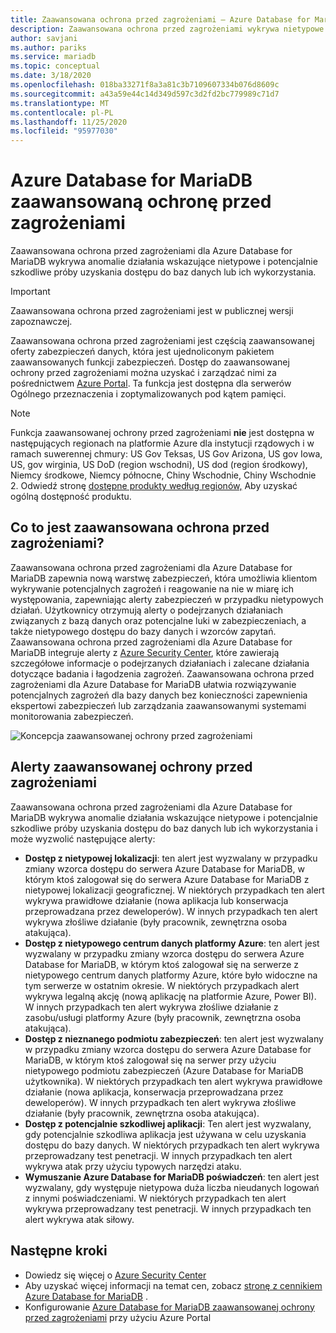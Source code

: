 ```yaml
---
title: Zaawansowana ochrona przed zagrożeniami — Azure Database for MariaDB
description: Zaawansowana ochrona przed zagrożeniami wykrywa nietypowe działania bazy danych wskazujące na potencjalne zagrożenia bezpieczeństwa bazy danych.
author: savjani
ms.author: pariks
ms.service: mariadb
ms.topic: conceptual
ms.date: 3/18/2020
ms.openlocfilehash: 018ba33271f8a3a81c3b7109607334b076d8609c
ms.sourcegitcommit: a43a59e44c14d349d597c3d2fd2bc779989c71d7
ms.translationtype: MT
ms.contentlocale: pl-PL
ms.lasthandoff: 11/25/2020
ms.locfileid: "95977030"
---
```

# <a name="azure-database-for-mariadb-advanced-threat-protection"></a>Azure Database for MariaDB zaawansowaną ochronę przed zagrożeniami

Zaawansowana ochrona przed zagrożeniami dla Azure Database for MariaDB wykrywa anomalie działania wskazujące nietypowe i potencjalnie szkodliwe próby uzyskania dostępu do baz danych lub ich wykorzystania.

> [!IMPORTANT]
> Zaawansowana ochrona przed zagrożeniami jest w publicznej wersji zapoznawczej.

Zaawansowana ochrona przed zagrożeniami jest częścią zaawansowanej oferty zabezpieczeń danych, która jest ujednoliconym pakietem zaawansowanych funkcji zabezpieczeń. Dostęp do zaawansowanej ochrony przed zagrożeniami można uzyskać i zarządzać nimi za pośrednictwem [Azure Portal](https://portal.azure.com). Ta funkcja jest dostępna dla serwerów Ogólnego przeznaczenia i zoptymalizowanych pod kątem pamięci.

> [!NOTE]
> Funkcja zaawansowanej ochrony przed zagrożeniami **nie** jest dostępna w następujących regionach na platformie Azure dla instytucji rządowych i w ramach suwerennej chmury: US Gov Teksas, US Gov Arizona, US gov Iowa, US, gov wirginia, US DoD (region wschodni), US dod (region środkowy), Niemcy środkowe, Niemcy północne, Chiny Wschodnie, Chiny Wschodnie 2. Odwiedź stronę [dostępne produkty według regionów,](https://azure.microsoft.com/global-infrastructure/services/) Aby uzyskać ogólną dostępność produktu.


## <a name="what-is-advanced-threat-protection"></a>Co to jest zaawansowana ochrona przed zagrożeniami?

Zaawansowana ochrona przed zagrożeniami dla Azure Database for MariaDB zapewnia nową warstwę zabezpieczeń, która umożliwia klientom wykrywanie potencjalnych zagrożeń i reagowanie na nie w miarę ich występowania, zapewniając alerty zabezpieczeń w przypadku nietypowych działań. Użytkownicy otrzymują alerty o podejrzanych działaniach związanych z bazą danych oraz potencjalne luki w zabezpieczeniach, a także nietypowego dostępu do bazy danych i wzorców zapytań. Zaawansowana ochrona przed zagrożeniami dla Azure Database for MariaDB integruje alerty z [Azure Security Center](https://azure.microsoft.com/services/security-center/), które zawierają szczegółowe informacje o podejrzanych działaniach i zalecane działania dotyczące badania i łagodzenia zagrożeń. Zaawansowana ochrona przed zagrożeniami dla Azure Database for MariaDB ułatwia rozwiązywanie potencjalnych zagrożeń dla bazy danych bez konieczności zapewnienia ekspertowi zabezpieczeń lub zarządzania zaawansowanymi systemami monitorowania zabezpieczeń. 

![Koncepcja zaawansowanej ochrony przed zagrożeniami](media/concepts-data-access-and-security-threat-protection/advanced-threat-protection-concept.png)

## <a name="advanced-threat-protection-alerts"></a>Alerty zaawansowanej ochrony przed zagrożeniami 
Zaawansowana ochrona przed zagrożeniami dla Azure Database for MariaDB wykrywa anomalie działania wskazujące nietypowe i potencjalnie szkodliwe próby uzyskania dostępu do baz danych lub ich wykorzystania i może wyzwolić następujące alerty:
- **Dostęp z nietypowej lokalizacji**: ten alert jest wyzwalany w przypadku zmiany wzorca dostępu do serwera Azure Database for MariaDB, w którym ktoś zalogował się do serwera Azure Database for MariaDB z nietypowej lokalizacji geograficznej. W niektórych przypadkach ten alert wykrywa prawidłowe działanie (nowa aplikacja lub konserwacja przeprowadzana przez deweloperów). W innych przypadkach ten alert wykrywa złośliwe działanie (były pracownik, zewnętrzna osoba atakująca).
- **Dostęp z nietypowego centrum danych platformy Azure**: ten alert jest wyzwalany w przypadku zmiany wzorca dostępu do serwera Azure Database for MariaDB, w którym ktoś zalogował się na serwerze z nietypowego centrum danych platformy Azure, które było widoczne na tym serwerze w ostatnim okresie. W niektórych przypadkach alert wykrywa legalną akcję (nową aplikację na platformie Azure, Power BI). W innych przypadkach ten alert wykrywa złośliwe działanie z zasobu/usługi platformy Azure (były pracownik, zewnętrzna osoba atakująca).
- **Dostęp z nieznanego podmiotu zabezpieczeń**: ten alert jest wyzwalany w przypadku zmiany wzorca dostępu do serwera Azure Database for MariaDB, w którym ktoś zalogował się na serwer przy użyciu nietypowego podmiotu zabezpieczeń (Azure Database for MariaDB użytkownika). W niektórych przypadkach ten alert wykrywa prawidłowe działanie (nowa aplikacja, konserwacja przeprowadzana przez deweloperów). W innych przypadkach ten alert wykrywa złośliwe działanie (były pracownik, zewnętrzna osoba atakująca).
- **Dostęp z potencjalnie szkodliwej aplikacji**: Ten alert jest wyzwalany, gdy potencjalnie szkodliwa aplikacja jest używana w celu uzyskania dostępu do bazy danych. W niektórych przypadkach ten alert wykrywa przeprowadzany test penetracji. W innych przypadkach ten alert wykrywa atak przy użyciu typowych narzędzi ataku.
- **Wymuszanie Azure Database for MariaDB poświadczeń**: ten alert jest wyzwalany, gdy występuje nietypowa duża liczba nieudanych logowań z innymi poświadczeniami. W niektórych przypadkach ten alert wykrywa przeprowadzany test penetracji. W innych przypadkach ten alert wykrywa atak siłowy.

## <a name="next-steps"></a>Następne kroki

* Dowiedz się więcej o [Azure Security Center](../security-center/security-center-introduction.md)
* Aby uzyskać więcej informacji na temat cen, zobacz [stronę z cennikiem Azure Database for MariaDB](https://azure.microsoft.com/pricing/details/mariadb/) . 
* Konfigurowanie [Azure Database for MariaDB zaawansowanej ochrony przed zagrożeniami](howto-database-threat-protection-portal.md) przy użyciu Azure Portal